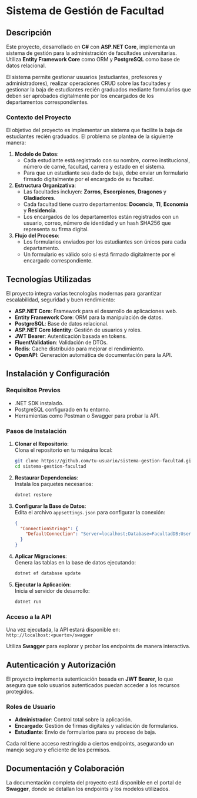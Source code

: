 
# Sistema de Gestión de Facultad  

## Descripción  
Este proyecto, desarrollado en **C#** con **ASP.NET Core**, implementa un sistema de gestión para la administración de facultades universitarias. Utiliza **Entity Framework Core** como ORM y **PostgreSQL** como base de datos relacional.  

El sistema permite gestionar usuarios (estudiantes, profesores y administradores), realizar operaciones CRUD sobre las facultades y gestionar la baja de estudiantes recién graduados mediante formularios que deben ser aprobados digitalmente por los encargados de los departamentos correspondientes.  

### Contexto del Proyecto  
El objetivo del proyecto es implementar un sistema que facilite la baja de estudiantes recién graduados. El problema se plantea de la siguiente manera:  

1. **Modelo de Datos**:  
   - Cada estudiante está registrado con su nombre, correo institucional, número de carné, facultad, carrera y estado en el sistema.  
   - Para que un estudiante sea dado de baja, debe enviar un formulario firmado digitalmente por el encargado de su facultad.  
2. **Estructura Organizativa**:  
   - Las facultades incluyen: **Zorros**, **Escorpiones**, **Dragones** y **Gladiadores**.  
   - Cada facultad tiene cuatro departamentos: **Docencia**, **TI**, **Economía** y **Residencia**.  
   - Los encargados de los departamentos están registrados con un usuario, correo, número de identidad y un hash SHA256 que representa su firma digital.  
3. **Flujo del Proceso**:  
   - Los formularios enviados por los estudiantes son únicos para cada departamento.  
   - Un formulario es válido solo si está firmado digitalmente por el encargado correspondiente.  

## Tecnologías Utilizadas  
El proyecto integra varias tecnologías modernas para garantizar escalabilidad, seguridad y buen rendimiento:  

- **ASP.NET Core**: Framework para el desarrollo de aplicaciones web.  
- **Entity Framework Core**: ORM para la manipulación de datos.  
- **PostgreSQL**: Base de datos relacional.  
- **ASP.NET Core Identity**: Gestión de usuarios y roles.  
- **JWT Bearer**: Autenticación basada en tokens.  
- **FluentValidation**: Validación de DTOs.  
- **Redis**: Cache distribuido para mejorar el rendimiento.  
- **OpenAPI**: Generación automática de documentación para la API.  

## Instalación y Configuración  

### Requisitos Previos  
- .NET SDK instalado.  
- PostgreSQL configurado en tu entorno.  
- Herramientas como Postman o Swagger para probar la API.  

### Pasos de Instalación  

1. **Clonar el Repositorio**:  
   Clona el repositorio en tu máquina local:  
   ```bash  
   git clone https://github.com/tu-usuario/sistema-gestion-facultad.git  
   cd sistema-gestion-facultad  
   ```  

2. **Restaurar Dependencias**:  
   Instala los paquetes necesarios:  
   ```bash  
   dotnet restore  
   ```  

3. **Configurar la Base de Datos**:  
   Edita el archivo `appsettings.json` para configurar la conexión:  
   ```json  
   {  
     "ConnectionStrings": {  
       "DefaultConnection": "Server=localhost;Database=FacultadDB;User Id=tu_usuario;Password=tu_contraseña;"  
     }  
   }  
   ```  

4. **Aplicar Migraciones**:  
   Genera las tablas en la base de datos ejecutando:  
   ```bash  
   dotnet ef database update  
   ```  

5. **Ejecutar la Aplicación**:  
   Inicia el servidor de desarrollo:  
   ```bash  
   dotnet run  
   ```  

### Acceso a la API  
Una vez ejecutada, la API estará disponible en:  
`http://localhost:<puerto>/swagger`  

Utiliza **Swagger** para explorar y probar los endpoints de manera interactiva.  

## Autenticación y Autorización  

El proyecto implementa autenticación basada en **JWT Bearer**, lo que asegura que solo usuarios autenticados puedan acceder a los recursos protegidos.  

### Roles de Usuario  
- **Administrador**: Control total sobre la aplicación.  
- **Encargado**: Gestión de firmas digitales y validación de formularios.  
- **Estudiante**: Envío de formularios para su proceso de baja.  

Cada rol tiene acceso restringido a ciertos endpoints, asegurando un manejo seguro y eficiente de los permisos.  

## Documentación y Colaboración  
La documentación completa del proyecto está disponible en el portal de **Swagger**, donde se detallan los endpoints y los modelos utilizados.  

